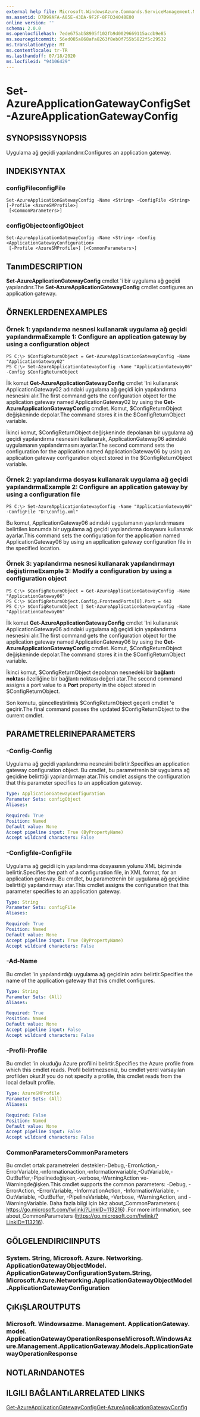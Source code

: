```yaml
---
external help file: Microsoft.WindowsAzure.Commands.ServiceManagement.Network.dll-Help.xml
ms.assetid: D7D99AFA-A85E-43DA-9F2F-8FFD34048E00
online version: ''
schema: 2.0.0
ms.openlocfilehash: 7ede675ab58905f102fb9d0029669115acdb9e85
ms.sourcegitcommit: 56ed085a868afa8263f8eb0f755b5822f5c29532
ms.translationtype: MT
ms.contentlocale: tr-TR
ms.lasthandoff: 07/18/2020
ms.locfileid: "94106429"
---
```

# <span data-ttu-id="d2384-101">Set-AzureApplicationGatewayConfig</span><span class="sxs-lookup"><span data-stu-id="d2384-101">Set-AzureApplicationGatewayConfig</span></span>

## <span data-ttu-id="d2384-102">SYNOPSIS</span><span class="sxs-lookup"><span data-stu-id="d2384-102">SYNOPSIS</span></span>
<span data-ttu-id="d2384-103">Uygulama ağ geçidi yapılandırır.</span><span class="sxs-lookup"><span data-stu-id="d2384-103">Configures an application gateway.</span></span>

## <span data-ttu-id="d2384-104">INDEKI</span><span class="sxs-lookup"><span data-stu-id="d2384-104">SYNTAX</span></span>

### <span data-ttu-id="d2384-105">configFile</span><span class="sxs-lookup"><span data-stu-id="d2384-105">configFile</span></span>
```
Set-AzureApplicationGatewayConfig -Name <String> -ConfigFile <String> [-Profile <AzureSMProfile>]
 [<CommonParameters>]
```

### <span data-ttu-id="d2384-106">configObject</span><span class="sxs-lookup"><span data-stu-id="d2384-106">configObject</span></span>
```
Set-AzureApplicationGatewayConfig -Name <String> -Config <ApplicationGatewayConfiguration>
 [-Profile <AzureSMProfile>] [<CommonParameters>]
```

## <span data-ttu-id="d2384-107">Tanım</span><span class="sxs-lookup"><span data-stu-id="d2384-107">DESCRIPTION</span></span>
<span data-ttu-id="d2384-108">**Set-AzureApplicationGatewayConfig** cmdlet 'i bir uygulama ağ geçidi yapılandırır.</span><span class="sxs-lookup"><span data-stu-id="d2384-108">The **Set-AzureApplicationGatewayConfig** cmdlet configures an application gateway.</span></span>

## <span data-ttu-id="d2384-109">ÖRNEKLERDEN</span><span class="sxs-lookup"><span data-stu-id="d2384-109">EXAMPLES</span></span>

### <span data-ttu-id="d2384-110">Örnek 1: yapılandırma nesnesi kullanarak uygulama ağ geçidi yapılandırma</span><span class="sxs-lookup"><span data-stu-id="d2384-110">Example 1: Configure an application gateway by using a configuration object</span></span>
```
PS C:\> $ConfigReturnObject = Get-AzureApplicationGatewayConfig -Name "ApplicationGateway02"
PS C:\> Set-AzureApplicationGatewayConfig -Name "ApplicationGateway06" -Config $ConfigReturnObject
```

<span data-ttu-id="d2384-111">İlk komut **Get-AzureApplicationGatewayConfig** cmdlet 'Ini kullanarak ApplicationGateway02 adındaki uygulama ağ geçidi için yapılandırma nesnesini alır.</span><span class="sxs-lookup"><span data-stu-id="d2384-111">The first command gets the configuration object for the application gateway named ApplicationGateway02 by using the **Get-AzureApplicationGatewayConfig** cmdlet.</span></span>
<span data-ttu-id="d2384-112">Komut, $ConfigReturnObject değişkeninde depolar.</span><span class="sxs-lookup"><span data-stu-id="d2384-112">The command stores it in the $ConfigReturnObject variable.</span></span>

<span data-ttu-id="d2384-113">İkinci komut, $ConfigReturnObject değişkeninde depolanan bir uygulama ağ geçidi yapılandırma nesnesini kullanarak, ApplicationGateway06 adındaki uygulamanın yapılandırmasını ayarlar.</span><span class="sxs-lookup"><span data-stu-id="d2384-113">The second command sets the configuration for the application named ApplicationGateway06 by using an application gateway configuration object stored in the $ConfigReturnObject variable.</span></span>

### <span data-ttu-id="d2384-114">Örnek 2: yapılandırma dosyası kullanarak uygulama ağ geçidi yapılandırma</span><span class="sxs-lookup"><span data-stu-id="d2384-114">Example 2: Configure an application gateway by using a configuration file</span></span>
```
PS C:\> Set-AzureApplicationGatewayConfig -Name "ApplicationGateway06" -ConfigFile "D:\config.xml"
```

<span data-ttu-id="d2384-115">Bu komut, ApplicationGateway06 adındaki uygulamanın yapılandırmasını belirtilen konumda bir uygulama ağ geçidi yapılandırma dosyasını kullanarak ayarlar.</span><span class="sxs-lookup"><span data-stu-id="d2384-115">This command sets the configuration for the application named ApplicationGateway06 by using an application gateway configuration file in the specified location.</span></span>

### <span data-ttu-id="d2384-116">Örnek 3: yapılandırma nesnesi kullanarak yapılandırmayı değiştirme</span><span class="sxs-lookup"><span data-stu-id="d2384-116">Example 3: Modify a configuration by using a configuration object</span></span>
```
PS C:\> $ConfigReturnObject = Get-AzureApplicationGatewayConfig -Name "ApplicationGateway06"
PS C:\> $ConfigReturnObject.Config.FrontendPorts[0].Port = 443
PS C:\> $ConfigReturnObject | Set-AzureApplicationGatewayConfig -Name "ApplicationGateway06"
```

<span data-ttu-id="d2384-117">İlk komut **Get-AzureApplicationGatewayConfig** cmdlet 'Ini kullanarak ApplicationGateway06 adındaki uygulama ağ geçidi için yapılandırma nesnesini alır.</span><span class="sxs-lookup"><span data-stu-id="d2384-117">The first command gets the configuration object for the application gateway named ApplicationGateway06 by using the **Get-AzureApplicationGatewayConfig** cmdlet.</span></span>
<span data-ttu-id="d2384-118">Komut, $ConfigReturnObject değişkeninde depolar.</span><span class="sxs-lookup"><span data-stu-id="d2384-118">The command stores it in the $ConfigReturnObject variable.</span></span>

<span data-ttu-id="d2384-119">İkinci komut, $ConfigReturnObject depolanan nesnedeki bir **bağlantı noktası** özelliğine bir bağlantı noktası değeri atar.</span><span class="sxs-lookup"><span data-stu-id="d2384-119">The second command assigns a port value to a **Port** property in the object stored in $ConfigReturnObject.</span></span>

<span data-ttu-id="d2384-120">Son komutu, güncelleştirilmiş $ConfigReturnObject geçerli cmdlet 'e geçirir.</span><span class="sxs-lookup"><span data-stu-id="d2384-120">The final command passes the updated $ConfigReturnObject to the current cmdlet.</span></span>

## <span data-ttu-id="d2384-121">PARAMETRELERINE</span><span class="sxs-lookup"><span data-stu-id="d2384-121">PARAMETERS</span></span>

### <span data-ttu-id="d2384-122">-Config</span><span class="sxs-lookup"><span data-stu-id="d2384-122">-Config</span></span>
<span data-ttu-id="d2384-123">Uygulama ağ geçidi yapılandırma nesnesini belirtir.</span><span class="sxs-lookup"><span data-stu-id="d2384-123">Specifies an application gateway configuration object.</span></span>
<span data-ttu-id="d2384-124">Bu cmdlet, bu parametrenin bir uygulama ağ geçidine belirttiği yapılandırmayı atar.</span><span class="sxs-lookup"><span data-stu-id="d2384-124">This cmdlet assigns the configuration that this parameter specifies to an application gateway.</span></span>

```yaml
Type: ApplicationGatewayConfiguration
Parameter Sets: configObject
Aliases: 

Required: True
Position: Named
Default value: None
Accept pipeline input: True (ByPropertyName)
Accept wildcard characters: False
```

### <span data-ttu-id="d2384-125">-Configfıle</span><span class="sxs-lookup"><span data-stu-id="d2384-125">-ConfigFile</span></span>
<span data-ttu-id="d2384-126">Uygulama ağ geçidi için yapılandırma dosyasının yolunu XML biçiminde belirtir.</span><span class="sxs-lookup"><span data-stu-id="d2384-126">Specifies the path of a configuration file, in XML format, for an application gateway.</span></span>
<span data-ttu-id="d2384-127">Bu cmdlet, bu parametrenin bir uygulama ağ geçidine belirttiği yapılandırmayı atar.</span><span class="sxs-lookup"><span data-stu-id="d2384-127">This cmdlet assigns the configuration that this parameter specifies to an application gateway.</span></span>

```yaml
Type: String
Parameter Sets: configFile
Aliases: 

Required: True
Position: Named
Default value: None
Accept pipeline input: True (ByPropertyName)
Accept wildcard characters: False
```

### <span data-ttu-id="d2384-128">-Ad</span><span class="sxs-lookup"><span data-stu-id="d2384-128">-Name</span></span>
<span data-ttu-id="d2384-129">Bu cmdlet 'in yapılandırdığı uygulama ağ geçidinin adını belirtir.</span><span class="sxs-lookup"><span data-stu-id="d2384-129">Specifies the name of the application gateway that this cmdlet configures.</span></span>

```yaml
Type: String
Parameter Sets: (All)
Aliases: 

Required: True
Position: Named
Default value: None
Accept pipeline input: False
Accept wildcard characters: False
```

### <span data-ttu-id="d2384-130">-Profil</span><span class="sxs-lookup"><span data-stu-id="d2384-130">-Profile</span></span>
<span data-ttu-id="d2384-131">Bu cmdlet 'in okuduğu Azure profilini belirtir.</span><span class="sxs-lookup"><span data-stu-id="d2384-131">Specifies the Azure profile from which this cmdlet reads.</span></span> <span data-ttu-id="d2384-132">Profil belirtmezseniz, bu cmdlet yerel varsayılan profilden okur.</span><span class="sxs-lookup"><span data-stu-id="d2384-132">If you do not specify a profile, this cmdlet reads from the local default profile.</span></span>

```yaml
Type: AzureSMProfile
Parameter Sets: (All)
Aliases: 

Required: False
Position: Named
Default value: None
Accept pipeline input: False
Accept wildcard characters: False
```

### <span data-ttu-id="d2384-133">CommonParameters</span><span class="sxs-lookup"><span data-stu-id="d2384-133">CommonParameters</span></span>
<span data-ttu-id="d2384-134">Bu cmdlet ortak parametreleri destekler:-Debug,-ErrorAction,-ErrorVariable,-ınformationaction,-ınformationvariable,-OutVariable,-OutBuffer,-Pipelinedeğişken,-verbose,-WarningAction ve-Warningdeğişken.</span><span class="sxs-lookup"><span data-stu-id="d2384-134">This cmdlet supports the common parameters: -Debug, -ErrorAction, -ErrorVariable, -InformationAction, -InformationVariable, -OutVariable, -OutBuffer, -PipelineVariable, -Verbose, -WarningAction, and -WarningVariable.</span></span> <span data-ttu-id="d2384-135">Daha fazla bilgi için bkz about_CommonParameters ( https://go.microsoft.com/fwlink/?LinkID=113216) .</span><span class="sxs-lookup"><span data-stu-id="d2384-135">For more information, see about_CommonParameters (https://go.microsoft.com/fwlink/?LinkID=113216).</span></span>

## <span data-ttu-id="d2384-136">GÖLGELENDIRICI</span><span class="sxs-lookup"><span data-stu-id="d2384-136">INPUTS</span></span>

### <span data-ttu-id="d2384-137">System. String, Microsoft. Azure. Networking. ApplicationGatewayObjectModel. ApplicationGatewayConfiguration</span><span class="sxs-lookup"><span data-stu-id="d2384-137">System.String, Microsoft.Azure.Networking.ApplicationGatewayObjectModel.ApplicationGatewayConfiguration</span></span>

## <span data-ttu-id="d2384-138">ÇıKıŞLAR</span><span class="sxs-lookup"><span data-stu-id="d2384-138">OUTPUTS</span></span>

### <span data-ttu-id="d2384-139">Microsoft. Windowsazme. Management. ApplicationGateway. model. ApplicationGatewayOperationResponse</span><span class="sxs-lookup"><span data-stu-id="d2384-139">Microsoft.WindowsAzure.Management.ApplicationGateway.Models.ApplicationGatewayOperationResponse</span></span>

## <span data-ttu-id="d2384-140">NOTLARıNDA</span><span class="sxs-lookup"><span data-stu-id="d2384-140">NOTES</span></span>

## <span data-ttu-id="d2384-141">ILGILI BAĞLANTıLAR</span><span class="sxs-lookup"><span data-stu-id="d2384-141">RELATED LINKS</span></span>

[<span data-ttu-id="d2384-142">Get-AzureApplicationGatewayConfig</span><span class="sxs-lookup"><span data-stu-id="d2384-142">Get-AzureApplicationGatewayConfig</span></span>](./Get-AzureApplicationGatewayConfig.md)


